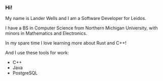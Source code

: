 ### Hi!

My name is Lander Wells and I am a Software Developer for Leidos.

I have a BS in Computer Science from Northern Michigan University, with minors in Mathematics and Electronics.

In my spare time I love learning more about Rust and C++!

And I use these tools for work:
- C++
- Java
- PostgreSQL
